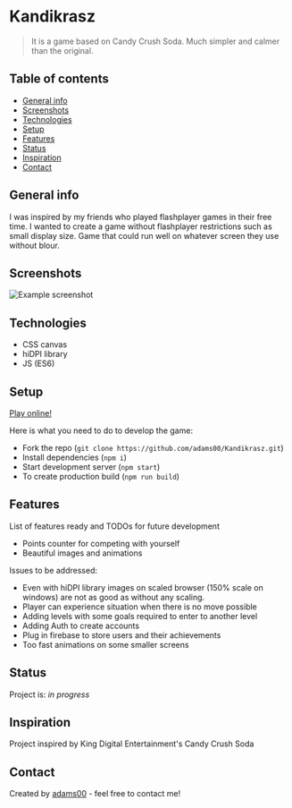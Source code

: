 # Kandikrasz

> It is a game based on Candy Crush Soda. Much simpler and calmer than the original.
## Table of contents

- [General info](#general-info)
- [Screenshots](#screenshots)
- [Technologies](#technologies)
- [Setup](#setup)
- [Features](#features)
- [Status](#status)
- [Inspiration](#inspiration)
- [Contact](#contact)

## General info

I was inspired by my friends who played flashplayer games in their free time.
I wanted to create a game without flashplayer restrictions such as small display size.
Game that could run well on whatever screen they use without blour.

## Screenshots

![Example screenshot](./img/screenshot.png)

## Technologies

- CSS canvas
- hiDPI library
- JS (ES6)

## Setup

[Play online!](https://adams00.github.io/Kandikrasz/)

Here is what you need to do to develop the game:

- Fork the repo (`git clone https://github.com/adams00/Kandikrasz.git`)
- Install dependencies (`npm i`)
- Start development server (`npm start`)
- To create production build (`npm run build`)

## Features

List of features ready and TODOs for future development

- Points counter for competing with yourself
- Beautiful images and animations

Issues to be addressed:

- Even with hiDPI library images on scaled browser (150% scale on windows) are not as good
  as without any scaling.
- Player can experience situation when there is no move possible
- Adding levels with some goals required to enter to another level
- Adding Auth to create accounts
- Plug in firebase to store users and their achievements
- Too fast animations on some smaller screens

## Status

Project is: _in progress_

## Inspiration

Project inspired by King Digital Entertainment's Candy Crush Soda

## Contact

Created by [adams00](https://github.com/adams00/) - feel free to contact me!
